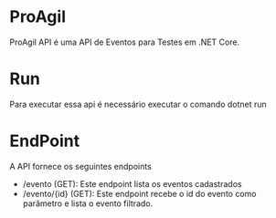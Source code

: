 # ProAgil
ProAgil API é uma API de Eventos para Testes em .NET Core.

# Run
Para executar essa api é necessário executar o comando dotnet run

# EndPoint
A API fornece os seguintes endpoints
  - /evento (GET): Este endpoint lista os eventos cadastrados
  - /evento/{id} (GET): Este endpoint recebe o id do evento como parâmetro e lista o evento filtrado.
